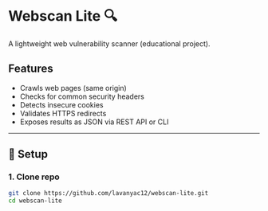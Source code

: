 # Webscan Lite 🔍

A lightweight web vulnerability scanner (educational project).

## Features
- Crawls web pages (same origin)
- Checks for common security headers
- Detects insecure cookies
- Validates HTTPS redirects
- Exposes results as JSON via REST API or CLI

---

## 🚀 Setup

### 1. Clone repo
```bash
git clone https://github.com/lavanyac12/webscan-lite.git
cd webscan-lite
